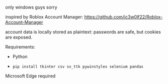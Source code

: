 only windows guys sorry

inspired by Roblox Account Manager: https://github.com/ic3w0lf22/Roblox-Account-Manager

account data is locally stored as plaintext: passwords are safe, but cookies are exposed.

Requirements:
* Python

* `pip install tkinter csv sv_ttk pywinstyles selenium pandas`

Microsoft Edge required
